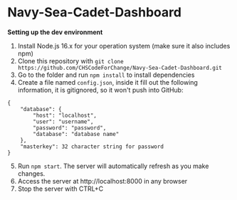 # Navy-Sea-Cadet-Dashboard

**Setting up the dev environment**
1. Install Node.js 16.x for your operation system (make sure it also includes npm)
2. Clone this repository with
    `git clone https://github.com/CHSCodeForChange/Navy-Sea-Cadet-Dashboard.git`
3. Go to the folder and run `npm install` to install dependencies
4. Create a file named `config.json`, inside it fill out the following information, it is gitignored, so it won't push into GitHub:
```
{
    "database": {
        "host": "localhost",
        "user": "username",
        "password": "password",
        "database": "database name"
    },
    "masterkey": 32 character string for password
}
```
5. Run `npm start`. The server will automatically refresh as you make changes.
6. Access the server at http://localhost:8000 in any browser
7. Stop the server with CTRL+C